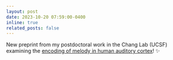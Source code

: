 ```yaml
---
layout: post
date: 2023-10-20 07:59:00-0400
inline: true
related_posts: false
---
```


New preprint from my postdoctoral work in the Chang Lab (UCSF) examining the [encoding of melody in human auditory cortex](https://www.biorxiv.org/content/10.1101/2023.10.17.562771v1)! :sparkles:
